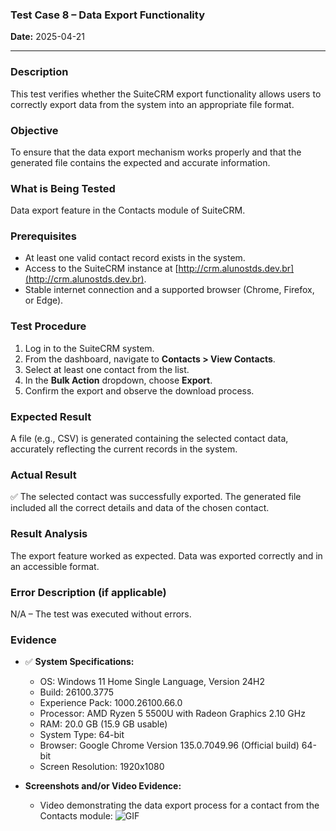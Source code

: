 ### **Test Case 8 – Data Export Functionality**

**Date:** 2025-04-21

---

### Description

This test verifies whether the SuiteCRM export functionality allows users to correctly export data from the system into an appropriate file format.

### Objective

To ensure that the data export mechanism works properly and that the generated file contains the expected and accurate information.

### What is Being Tested

Data export feature in the Contacts module of SuiteCRM.

### Prerequisites

- At least one valid contact record exists in the system.
- Access to the SuiteCRM instance at [http://crm.alunostds.dev.br](http://crm.alunostds.dev.br).
- Stable internet connection and a supported browser (Chrome, Firefox, or Edge).

### Test Procedure

1. Log in to the SuiteCRM system.
2. From the dashboard, navigate to **Contacts > View Contacts**.
3. Select at least one contact from the list.
4. In the **Bulk Action** dropdown, choose **Export**.
5. Confirm the export and observe the download process.

### Expected Result

A file (e.g., CSV) is generated containing the selected contact data, accurately reflecting the current records in the system.

### Actual Result

✅ The selected contact was successfully exported. The generated file included all the correct details and data of the chosen contact.

### Result Analysis

The export feature worked as expected. Data was exported correctly and in an accessible format.

### Error Description (if applicable)

N/A – The test was executed without errors.

### Evidence

- ✅ **System Specifications:**
  - OS: Windows 11 Home Single Language, Version 24H2
  - Build: 26100.3775
  - Experience Pack: 1000.26100.66.0
  - Processor: AMD Ryzen 5 5500U with Radeon Graphics 2.10 GHz
  - RAM: 20.0 GB (15.9 GB usable)
  - System Type: 64-bit
  - Browser: Google Chrome Version 135.0.7049.96 (Official build) 64-bit
  - Screen Resolution: 1920x1080

- **Screenshots and/or Video Evidence:**
  - Video demonstrating the data export process for a contact from the Contacts module:
  ![GIF](https://github.com/user-attachments/assets/e1c76b0f-565d-4045-bfd0-0f7e7387db0c)

